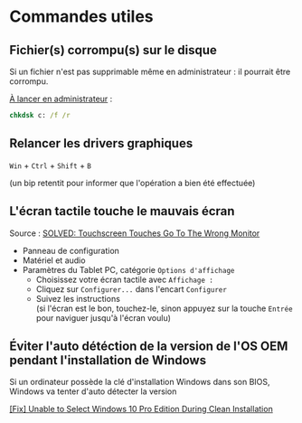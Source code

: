 # Commandes utiles

## Fichier(s) corrompu(s) sur le disque

Si un fichier n'est pas supprimable même en administrateur : il pourrait être corrompu.

[À lancer en administrateur](../RaccourcisClavier.md#Lancer-le-cmd-en-administrateur) :

```cmd
chkdsk c: /f /r
```

## Relancer les drivers graphiques

`Win` + `Ctrl` + `Shift` + `B`

(un bip retentit pour informer que l'opération a bien été effectuée)

## L'écran tactile touche le mauvais écran

Source : [SOLVED: Touchscreen Touches Go To The Wrong Monitor](https://www.urtech.ca/2014/04/solved-touchscreen-touches-go-to-the-wrong-monitor/)

- Panneau de configuration
- Matériel et audio
- Paramètres du Tablet PC, catégorie `Options d'affichage`
  - Choisissez votre écran tactile avec `Affichage :`
  - Cliquez sur `Configurer...` dans l'encart `Configurer`
  - Suivez les instructions  
  (si l'écran est le bon, touchez-le, sinon appuyez sur la touche `Entrée` pour naviguer jusqu'à l'écran voulu)

## Éviter l'auto détéction de la version de l'OS OEM pendant l'installation de Windows

Si un ordinateur possède la clé d'installation Windows dans son BIOS, Windows va tenter d'auto détecter la version

[[Fix] Unable to Select Windows 10 Pro Edition During Clean Installation](https://www.askvg.com/fix-cant-select-windows-10-pro-edition-during-clean-installation/)
